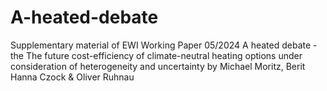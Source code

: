 # A-heated-debate
Supplementary material of EWI Working Paper 05/2024 A heated debate - the The future cost-efficiency of climate-neutral heating options under consideration of heterogeneity and uncertainty by Michael Moritz, Berit Hanna Czock &amp; Oliver Ruhnau

